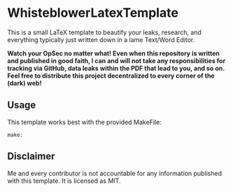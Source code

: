 # WhisteblowerLatexTemplate

This is a small LaTeX template to beautify your leaks, research, and everything typically just written down in a lame Text/Word Editor.

**Watch your OpSec no matter what! Even when this repository is written and published in good faith, I can and will not take any responsibilities for tracking via GitHub, data leaks within the PDF that lead to you, and so on. Feel free to distribute this project decentralized to every corner of the (dark) web!**

## Usage
This template works best with the provided MakeFile:

    make:

## Disclaimer
Me and every contributor is not accountable for any information published with this template. It is licensed as MIT.
